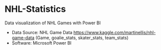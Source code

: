# NHL-Statistics
Data visualization of NHL Games with Power BI
- Data Source: NHL Game Data https://www.kaggle.com/martinellis/nhl-game-data (Game, goalie_stats, skater_stats, team_stats)
- Software: Microsoft Power BI
